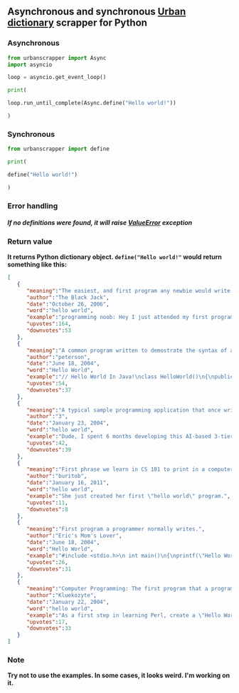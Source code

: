 ## Asynchronous and synchronous [Urban dictionary](https://www.urbandictionary.com/)  scrapper for Python
### Asynchronous

```python
from urbanscrapper import Async
import asyncio

loop = asyncio.get_event_loop()

print(

loop.run_until_complete(Async.define("Hello world!"))

)
```
### Synchronous
```python
from urbanscrapper import define

print(

define("Hello world!")

)
```
### Error handling 
#####  If no definitions were found, it will raise [ValueError](https://docs.python.org/3/library/exceptions.html#ValueError) exception
### Return value
**It returns Python dictionary object. `define("Hello world!"` would return something like this:**
```json
[
   {
      "meaning":"The easiest, and first program any newbie would write. Applies for any language. Also what you would see in the first chapter of most programming books. ",
      "author":"The Black Jack",
      "date":"October 26, 2006",
      "word":"hello world",
      "example":"programming noob: Hey I just attended my first programming lesson earlier! \n.NET Veteran: Oh? What can you do?\nprogramming noob: I could make a dialog box pop up which says \"Hello World!\" !!!\n.NET Veteran: lmao.. hey guys! look.. check out this \"hello world\" programmer\n Console.WriteLine(\"Hello World\")",
      "upvotes":164,
      "downvotes":53
   },
   {
      "meaning":"A common program written to demostrate the syntax of a programming language.",
      "author":"peterson",
      "date":"June 18, 2004",
      "word":"Hello World",
      "example":"// Hello World In Java!\nclass HelloWorld()\n{\npublic static void main(String  args)\n\t{\n\tSystem.out.println(\"Hello world\");\n\t}\n}",
      "upvotes":54,
      "downvotes":37
   },
   {
      "meaning":"A typical sample programming application that once written, demonstrates complete mastery of choice language, particularly in subclassing and, of course, database API's.",
      "author":"3",
      "date":"January 23, 2004",
      "word":"hello world",
      "example":"Dude, I spent 6 months developing this AI-based 3-tier search engine for this meeting, and Jon shows up with another great \"Hello World\" program and blows my ass away.  Again.",
      "upvotes":42,
      "downvotes":39
   },
   {
      "meaning":"First phrase we learn in CS 101 to print in a computer software program.",
      "author":"buritob",
      "date":"January 16, 2011",
      "word":"hello world",
      "example":"She just created her first \"hello world\" program.",
      "upvotes":11,
      "downvotes":8
   },
   {
      "meaning":"First program a programmer normally writes.",
      "author":"Eric's Mom's Lover",
      "date":"June 18, 2004",
      "word":"Hello World",
      "example":"#include <stdio.h>\n int main()\n{\nprintf(\"Hello World\\n\");\n return 0;\n}",
      "upvotes":26,
      "downvotes":31
   },
   {
      "meaning":"Computer Programming: The first program that a programmer writes in a language he is learning. Typically, the program simply opens a window that says \"Hello World.\" The simplicity of the program makes it ideal for use as a comparison between different programming languages.",
      "author":"Kluekozyte",
      "date":"January 22, 2004",
      "word":"hello world",
      "example":"As a first step in learning Perl, create a \"Hello World\" application.",
      "upvotes":17,
      "downvotes":33
   }
]
```
### Note
**Try not to use the examples. In some cases, it looks weird. I'm working on it.**
